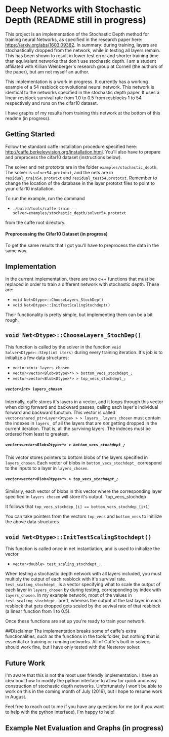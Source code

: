 # Deep Networks with Stochastic Depth (README still in progress)

This project is an implementation of the Stochastic Depth method for training neural Networks, as specified in the research paper
here: https://arxiv.org/abs/1603.09382.  In summary: during training, layers are stochastically dropped from the network, while in testing all layers remain. This has been shown to result in lower test error and shorter training time than equivalent networks that don't use stochastic depth. I am a student affiliated with Killian Weinberger's research group at Cornell (the authors of the paper), but am not myself an author.

This implementation is a work in progress. It currently has a working example of a 54 resblock convolutional neural network. This network is identical to the networks specified in the stochastic depth paper. It uses a linear resblock survival rate from 1.0 to 0.5 from resblocks 1 to 54 respectively and runs on the cifar10 dataset.

I have graphs of my results from training this network at the bottom of this readme (in progress).


## Getting Started

Follow the standard caffe installation procedure specified here: http://caffe.berkeleyvision.org/installation.html. 
You'll also have to prepare and preprocess the cifar10 dataset (instructions below). 

The solver and net prototxts are in the folder `examples/stochastic_depth`. The solver is `solver54.prototxt`, and the nets are in `residual_train54.prototxt` and `residual_test54.prototxt`. Remember to change the location of the database in the layer prototxt files to point to your cifar10 installation.

To run the example, run the command 
- `./build/tools/caffe train --solver=examples/stochastic_depth/solver54.prototxt` 

from the caffe root directory. 

#### Preprocessing the Cifar10 Dataset (in progress)
To get the same results that I got you'll have to preprocess the data in the same way.

## Implementation

In the current implementation, there are two c++ functions that must be replaced in order to train a different network with stochastic depth. These are:
- `void Net<Dtype>::ChooseLayers_StochDep()`
- `void Net<Dtype>::InitTestScalingStochdept()`

Their functionality is pretty simple, but implementing them can be a bit rough.

## `void Net<Dtype>::ChooseLayers_StochDep()`

This function is called by the solver in the function `void Solver<Dtype>::Step(int iters)` during every training iteration. It's job is to initialize a few data structures: 

- `vector<int> layers_chosen`  
- `vector<vector<Blob<Dtype>*> > bottom_vecs_stochdept_;`
- `vector<vector<Blob<Dtype>*> > top_vecs_stochdept_;`

##### `vector<int> layers_chosen` 
Internally, caffe stores it's layers in a vector, and it loops through this vector when doing forward and backward passes, calling each layer's individual forward and backward function. This vector is called ` vector<shared_ptr<Layer<Dtype> > > layers_`. `layers_chosen` must contain the indexes in `layers_` of all the layers that are *not* getting dropped in the current iteration. That is, all the surviving layers. The indeces must be ordered from least to greatest.

##### `vector<vector<Blob<Dtype>*> > bottom_vecs_stochdept_;`
This vector stores pointers to bottom blobs of the layers specified in  `layers_chosen`. Each vector of blobs in `bottom_vecs_stochdept_` correspond to the inputs to a layer in `layers_chosen`. 

##### `vector<vector<Blob<Dtype>*> > top_vecs_stochdept_;`
Similarly, each vector of blobs in this vector where the corresponding layer specified in `layers chosen` will store it's output. `top_vecs_stochdep

It follows that  `top_vecs_stochdep_[i] == bottom_vecs_stochdep_[i+1]`

You can take pointers from the vectors `top_vecs` and `bottom_vecs` to initilize the above data structures.



## `void Net<Dtype>::InitTestScalingStochdept()`
This function is called once in net instantiation, and is used to initialize the vector 
- `vector<double> test_scaling_stochdept_;`. 

When testing a stochastic depth network with all layers included, you must multiply the output of each resblock with it's survival rate. `test_scaling_stochdept_` is a vector specifying what to scale the output of each layer in `layers_chosen` by during testing, corresponding by index with `layers_chosen`. In my example network, most of the values in `test_scaling_stochdept_` are 1, whereas the output of the last layer in each resblock that gets dropped gets scaled by the suvival rate of that resblock (a linear function from 1 to 0.5).

Once these functions are set up you're ready to train your network.

##Disclaimer
Ths implementation breaks some of caffe's extra functionalities, such as the functions in the tools folder, but nothing that is essential or training or running networks. All of Caffe's built in solvers should work fine, but I have only tested with the Nesterov solver.

## Future Work
I'm aware that this is not the most user friendly implementation. I have an idea bout how to modify the python interface to allow for quick and easy construction of stochastic depth networks. Unfortunately I won't be able to work on this in the coming month of July (2016), but I hope to resume work in August. 

Feel free to reach out to me if you have any questions for me (or if you want to help with the python interface), I'm happy to help! 


## Example Net Evaluation and Graphs (in progress)
